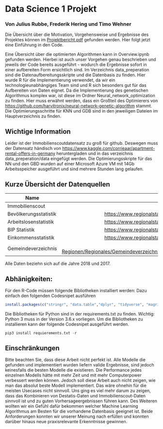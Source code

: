 # Data Science 1 Projekt
### Von Julius Rubbe, Frederik Hering und Timo Wehner

Die Übersicht über die Motivation, Vorgehensweise und Ergebnisse des Projektes können im [Projektbericht.pdf](https://github.com/juliusrubbe/DS_1/blob/master/Projektbericht.pdf) gefunden werden. Hier folgt jetzt eine Einführung in den Code.

Eine Übersicht über die optimierten Algorithmen kann in Overview.ipynb gefunden werden. Hierbei ist auch unser Vorgehen genau beschrieben und jeweils der Code bereits ausgeführt - wodurch die Ergebnisse sofort in einer aufbereiten Form ersichtlich sind. 
Im Verzeichnis data_preperation sind die Datenaufbereitungsskripte und die Datenbasis zu finden. Hier wurde R für die Implementierung verwendet, da wir ein technologieunabhängiges Team sind und R sich besonders gut für das Aufbereiten von Daten eignet.
Da die Implementierung des genetischen Algorithmus komplex war, ist diese im Ordner Neural_network_optimization zu finden. Hier muss erwähnt werden, dass ein Großteil des Optimierers von https://github.com/harvitronix/neural-network-genetic-algorithm stammt.
Die Optimierungsschritte für KNN und GDB sind in den jeweiligen Dateien im Hauptverzeichnis zu finden.

## Wichtige Information
Leider ist der Immobilienscoutdatensatz zu groß für github. Deswegen muss der Datensatz händisch von https://www.kaggle.com/corrieaar/apartment-rental-offers-in-germany heruntergladen und in das verzeichnis data_preperation/data eingefügt werden.
Die Optimierungsskripte für das NN und den GBD wurden auf einer Microsoft Azure VM mit 14Gb Arbeitsspeicher ausgeführt und sind mehrere Stunden lang gelaufen.

## Kurze Übersicht der Datenquellen
| Name          | URL           |
| ------------- |:-------------:|
| Immobilienscout   | https://www.kaggle.com/corrieaar/apartment-rental-offers-in-germany | 
| Bevölkerungsstatistik     | https://www.regionalstatistik.de/genesis//online/data?operation=table&code=12411-02-03-4&levelindex=0&levelid=1593015909113     |  
| Arbeitslosenstatistik | https://www.regionalstatistik.de/genesis//online/data?operation=table&code=13211-02-05-4&levelindex=0&levelid=1593015946835     |  
| BIP Statistik | https://www.regionalstatistik.de/genesis//online/data?operation=table&code=82111-01-05-4&levelindex=0&levelid=1593015985767    |  
| Einkommensstatistik | https://www.regionalstatistik.de/genesis//online/data?operation=table&code=82411-01-03-4&levelindex=0&levelid=1593016022155    |  
| Gemeindeverzeichnis | https://www.destatis.de/DE/Themen/Laender-Regionen/Regionales/Gemeindeverzeichnis/Administrativ/Archiv/GVAuszugQ/AuszugGV2QAktuell.html;jsessionid=D79376DD4ACD5FA8C8BAEDBD94DCD806.internet8741     |  

Alle Daten beziehn sich auf die Jahre 2018 und 2017.

## Abhänigkeiten:
Für den R-Code müssen folgende Bibliotheken installiert werden:
Dazu einfach den folgenden Codesnipet ausführen
```R
install.packages(c("stringr", "data.table","dplyr", "tidyverse", "magrittr", "openxlsx", "sf"))
```
Die Bibliotheken für Python sind in der requirements.txt zu finden. Wichtig: Python 3 muss in der Version 3.6.x vorliegen.
Um die Bibliotheken zu installieren kann der folgende Codesnipet ausgeführt werden.

```Python
pip3 install requierements.txt -r
```


## Einschränkungen
Bitte beachten Sie, dass diese Arbeit nicht perfekt ist. Alle Modelle die gefunden und implementiert wurden liefern valide Ergebnisse, sind jedoch keinesfalls die besten Modelle die existieren. Die Performance jedes einzelnen Modells hätte mit mehr Zeit und mit mehr Computerpower verbessert werden können. Jedoch soll diese Arbeit auch nicht zeigen, wie man das absolut beste Modell implementiert. Das wäre ohnehin für die meisten Usecases nicht sinnvoll.
Uns ging es viel mehr darum zu zeigen, dass das Kombinieren von Destatis-Daten und Immobilienscout-Daten sinnvoll ist und zu guten Vorhersageergebnissen führen kann. Des Weiteren wollten wir ein Gefühl dafür bekommen welcher Machine Learning Algorithmus am Besten für die vorhandene Datenbasis geeignet ist. Beide Anforderungen konnten wir unserer Meinung nach erfüllen und konnten darüber hinaus neue praxisrelevante Erkenntnisse gewinnen.

